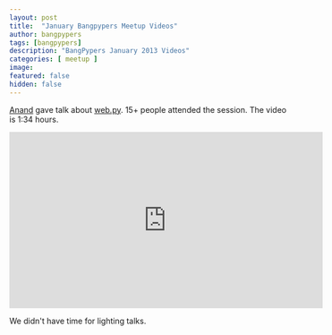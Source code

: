 ```yaml
---
layout: post
title:  "January Bangpypers Meetup Videos"
author: bangpypers
tags: [bangpypers]
description: "BangPypers January 2013 Videos"
categories: [ meetup ]
image:
featured: false
hidden: false
---
```


[Anand][] gave talk about [web.py][]. 15+ people attended the session. The video is 1:34 hours.

<iframe frameborder="0" allowfullscreen="" width="560" height="315" 
   src="https://www.youtube.com/embed/hzgxCAmDiVI?wmode=transparent&showinfo=0&rel=0&autohide=1&autoplay=0"
   frameborder="0" allowfullscreen>
</iframe>

We didn't have time for lighting talks.

[Anand]: https://anandology.com
[web.py]: http://webpy.org/
